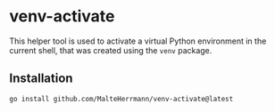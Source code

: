 # venv-activate

This helper tool is used to activate a virtual Python environment in the current shell, that was created
using the `venv` package.

## Installation

```bash
go install github.com/MalteHerrmann/venv-activate@latest
```
